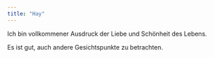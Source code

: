 ```yaml
---
title: "Hay"
---
```


Ich bin vollkommener Ausdruck der Liebe und Schönheit des Lebens.

Es ist gut, auch andere Gesichtspunkte zu betrachten.